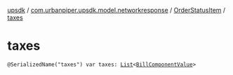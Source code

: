 [upsdk](../../index.md) / [com.urbanpiper.upsdk.model.networkresponse](../index.md) / [OrderStatusItem](index.md) / [taxes](./taxes.md)

# taxes

`@SerializedName("taxes") var taxes: `[`List`](https://kotlinlang.org/api/latest/jvm/stdlib/kotlin.collections/-list/index.html)`<`[`BillComponentValue`](../-bill-component-value/index.md)`>`